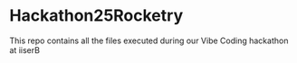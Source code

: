 # Hackathon25Rocketry
This repo contains all the files executed during our Vibe Coding hackathon at iiserB
